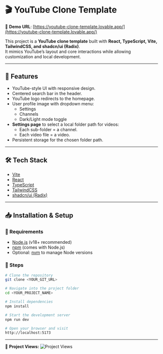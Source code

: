 # 🎬 YouTube Clone Template  

📌 **Demo URL**: [https://youtube-clone-template.lovable.app/](https://youtube-clone-template.lovable.app/)  

This project is a **YouTube clone template** built with **React, TypeScript, Vite, TailwindCSS, and shadcn/ui (Radix)**.  
It mimics YouTube’s layout and core interactions while allowing customization and local development.  

---

## 🚀 Features
- YouTube-style UI with responsive design.  
- Centered search bar in the header.  
- YouTube logo redirects to the homepage.  
- User profile image with dropdown menu:  
  - Settings  
  - Channels  
  - Dark/Light mode toggle  
- **Settings page** to select a local folder path for videos:  
  - Each sub-folder = a channel.  
  - Each video file = a video.  
- Persistent storage for the chosen folder path.  

---

## 🛠️ Tech Stack
- [Vite](https://vitejs.dev/)  
- [React](https://react.dev/)  
- [TypeScript](https://www.typescriptlang.org/)  
- [TailwindCSS](https://tailwindcss.com/)  
- [shadcn/ui (Radix)](https://ui.shadcn.com/)  

---

## 📥 Installation & Setup  

### 🔹 Requirements
- [Node.js](https://nodejs.org/) (v18+ recommended)  
- [npm](https://www.npmjs.com/) (comes with Node.js)  
- Optional: [nvm](https://github.com/nvm-sh/nvm#installing-and-updating) to manage Node versions  

### 🔹 Steps
```bash
# Clone the repository
git clone <YOUR_GIT_URL>

# Navigate into the project folder
cd <YOUR_PROJECT_NAME>

# Install dependencies
npm install

# Start the development server
npm run dev

# Open your browser and visit
http://localhost:5173
```
---

👀 **Project Views:** ![Project Views](https://komarev.com/ghpvc/?username=ProgrammingSolutionsTeam&color=blue)

